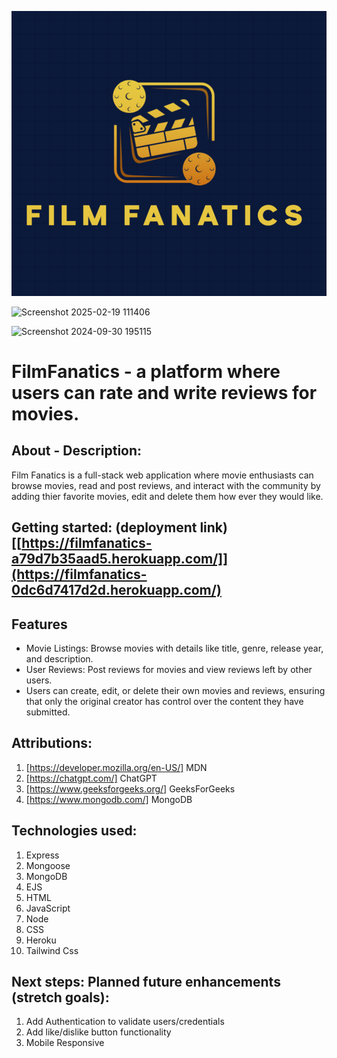![Film Fanatics Logo](/public/images/logo.png)


![Screenshot 2025-02-19 111406](https://github.com/user-attachments/assets/7509f44e-20ae-431d-9869-f87ea26c4a25)


![Screenshot 2024-09-30 195115](https://github.com/user-attachments/assets/8d258b17-28b7-4bff-a415-f56659afe3ff)


# FilmFanatics - a platform where users can rate and write reviews for movies.


## About - Description:


Film Fanatics is a full-stack web application where movie enthusiasts can browse movies, read and post reviews, and interact with the community by adding thier favorite movies, edit and delete them how ever they would like.


## Getting started: (deployment link) [[https://filmfanatics-a79d7b35aad5.herokuapp.com/]](https://filmfanatics-0dc6d7417d2d.herokuapp.com/)


## Features

- Movie Listings: Browse movies with details like title, genre, release year, and description.
- User Reviews: Post reviews for movies and view reviews left by other users.
- Users can create, edit, or delete their own movies and reviews, ensuring that only the original creator has control over the content they have submitted.

## Attributions:

1. [https://developer.mozilla.org/en-US/] MDN
2. [https://chatgpt.com/] ChatGPT
3. [https://www.geeksforgeeks.org/] GeeksForGeeks
4. [https://www.mongodb.com/] MongoDB

## Technologies used:

1. Express
2. Mongoose
3. MongoDB
4. EJS
5. HTML
6. JavaScript
7. Node
8. CSS
9. Heroku
10. Tailwind Css


## Next steps: Planned future enhancements (stretch goals):

1. Add Authentication to validate users/credentials
2. Add like/dislike button functionality
3. Mobile Responsive
